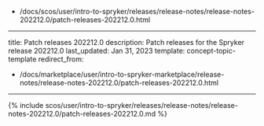   - /docs/scos/user/intro-to-spryker/releases/release-notes/release-notes-202212.0/patch-releases-202212.0.html
---
title: Patch releases 202212.0
description: Patch releases for the Spryker release 202212.0
last_updated: Jan 31, 2023
template: concept-topic-template
redirect_from:
  - /docs/marketplace/user/intro-to-spryker-marketplace/release-notes/release-notes-202212.0/patch-releases-202212.0.html
---

{% include scos/user/intro-to-spryker/releases/release-notes/release-notes-202212.0/patch-releases-202212.0.md %} <!-- To edit, see /_includes/scos/user/intro-to-spryker/releases/release-notes/release-notes-202212.0/patch-releases-202212.0.md-->
